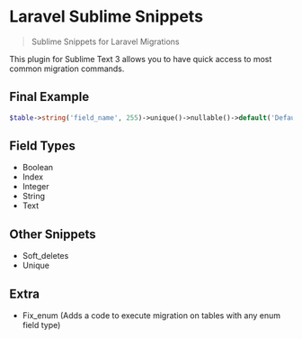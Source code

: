 # Laravel Sublime Snippets

> Sublime Snippets for Laravel Migrations

This plugin for Sublime Text 3 allows you to have quick access to most common migration commands.

## Final Example

```php
$table->string('field_name', 255)->unique()->nullable()->default('Default')->comment('Comment');
```

## Field Types

- Boolean
- Index
- Integer
- String
- Text

## Other Snippets
- Soft_deletes
- Unique

## Extra
- Fix_enum (Adds a code to execute migration on tables with any enum field type)